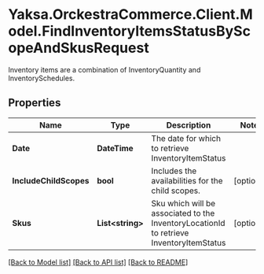 # Yaksa.OrckestraCommerce.Client.Model.FindInventoryItemsStatusByScopeAndSkusRequest
Inventory items are a combination of InventoryQuantity and InventorySchedules.

## Properties

Name | Type | Description | Notes
------------ | ------------- | ------------- | -------------
**Date** | **DateTime** | The date for which to retrieve InventoryItemStatus | 
**IncludeChildScopes** | **bool** | Includes the availabilities for the child scopes. | [optional] 
**Skus** | **List&lt;string&gt;** | Sku which will be associated to the InventoryLocationId to retrieve InventoryItemStatus | [optional] 

[[Back to Model list]](../README.md#documentation-for-models) [[Back to API list]](../README.md#documentation-for-api-endpoints) [[Back to README]](../README.md)

